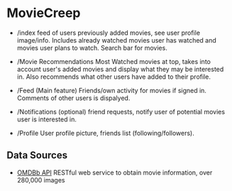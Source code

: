 # MovieCreep
- /index 
    feed of users previously added movies, see user profile image/info. Includes already watched movies user has watched and movies user plans to watch. Search bar for movies.

- /Movie Recommendations
Most Watched movies at top, takes into account user's added movies and display what they may be interested in. Also recommends what other users have added to their profile.

- /Feed (Main feature)
    Friends/own activity for movies if signed in. Comments of other users is dispalyed.

- /Notifications (optional)
    friend requests, notify user of potential movies user is interested in.

- /Profile 
    User profile picture, friends list (following/followers).

## Data Sources
- [OMDBb API](http://omdbapi.com/) RESTful web service to obtain movie information, over 280,000 images
